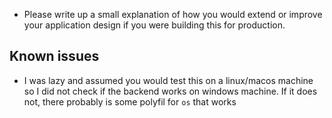
- Please write up a small explanation of how you would extend or improve your application design if you were building this for production.


## Known issues
- I was lazy and assumed you would test this on a linux/macos machine so I did not check if the backend works on windows machine. If it does not, there probably is some polyfil for `os` that works